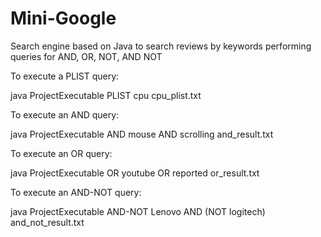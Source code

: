 # Mini-Google
 Search engine based on Java to search reviews by keywords performing queries for AND, OR, NOT, AND NOT 
 
To execute a PLIST query:

java ProjectExecutable PLIST cpu cpu_plist.txt

To execute an AND query:

java ProjectExecutable AND mouse AND scrolling and_result.txt

To execute an OR query:

java ProjectExecutable OR youtube OR reported or_result.txt

To execute an AND-NOT query:

java ProjectExecutable AND-NOT Lenovo AND (NOT logitech) and_not_result.txt
